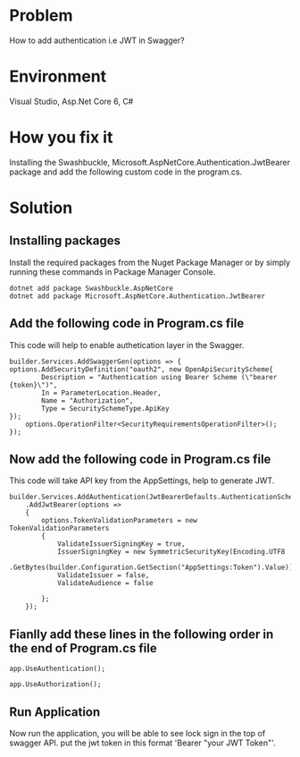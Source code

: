 # Problem
How to add authentication i.e JWT in Swagger?

# Environment
Visual Studio, Asp.Net Core 6, C#

# How you fix it
Installing the Swashbuckle, Microsoft.AspNetCore.Authentication.JwtBearer package and add the following custom code in the program.cs.

# Solution
## Installing packages
Install the required packages from the Nuget Package Manager or by simply running these commands in Package Manager Console.

```
dotnet add package Swashbuckle.AspNetCore
dotnet add package Microsoft.AspNetCore.Authentication.JwtBearer
```

## Add the following code in Program.cs file
This code will help to enable authetication layer in the Swagger.

```
builder.Services.AddSwaggerGen(options => {
options.AddSecurityDefinition("oauth2", new OpenApiSecurityScheme{ 
        Description = "Authentication using Bearer Scheme (\"bearer {token}\")",
        In = ParameterLocation.Header,
        Name = "Authorization",
        Type = SecuritySchemeType.ApiKey
});
    options.OperationFilter<SecurityRequirementsOperationFilter>();
});
```
## Now add the following code in Program.cs file
This code will take API key from the AppSettings, help to generate JWT.

```
builder.Services.AddAuthentication(JwtBearerDefaults.AuthenticationScheme)
    .AddJwtBearer(options =>
    {
        options.TokenValidationParameters = new TokenValidationParameters
        {
            ValidateIssuerSigningKey = true,
            IssuerSigningKey = new SymmetricSecurityKey(Encoding.UTF8
            .GetBytes(builder.Configuration.GetSection("AppSettings:Token").Value)),
            ValidateIssuer = false,
            ValidateAudience = false   

        };
    });
```
## Fianlly add these lines in the following order in the end of Program.cs file

```
app.UseAuthentication();

app.UseAuthorization();
```

## Run Application
Now run the application, you will be able to see lock sign in the top of swagger API.
put the jwt token in this format 'Bearer "your JWT Token"'.
